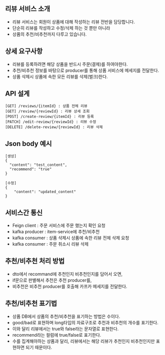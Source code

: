 ## 리뷰 서비스 소개
* 리뷰 서비스는 회원이 상품에 대해 작성하는 리뷰 전반을 담당합니다.
* 단순히 리뷰를 작성하고 수정/삭제 하는 것 뿐만 아니라
* 상품의 추천/비추천까지 다루고 있습니다.

## 상세 요구사항
* 리뷰를 등록하려면 해당 상품을 반드시 주문(결제)를 하여야한다.
* 추천/비추천 정보를 바탕으로 producer를 통해 상품 서비스에 메세지를 전달한다.
* 상품 삭제시 상품에 속한 모든 리뷰를 삭제(벌크)한다.

## API 설계
```
[GET] /reviews/{itemId} : 상품 전체 리뷰
[GET] /review/{reviewId} : 리뷰 상세 조회
[POST] /create-review/{itemId} : 리뷰 등록
[PATCH] /edit-review/{reviewId} : 리뷰 수정
[DELETE] /delete-review/{reviewId} : 리뷰 삭제
```

## Json body 예시
```
[생성]
{
  "content": "test_content",
  "recommend": "true"
}

[수정]
{
    "content": "updated_content"
}
```

## 서비스간 통신
* Feign client : 주문 서비스에 주문 했는지 확인 요청
* kafka producer : item-service에 추천/비추천
* kafka consumer : 상품 삭제시 상품에 속한 리뷰 전체 삭제 요청
* kafka consumer : 주문 취소시 리뷰 삭제

## 추천/비추천 처리 방법
* dto에서 recommand에 추천인지 비추천인지를 담어서 오면,
* if문으로 판별해서 추천은 추천 producer를,
* 비추천은 비추천 producer를 호출해 카프카 메세지를 전달한다.

## 추천/비추천 표기법
* 상품 DB에서 상품의 추천/비추천을 표기하는 방법은 수이다.
* good/bad로 표현하며 long타입의 자료구조로 추천과 비추천의 개수를 표기한다.
* 이와 달리 리뷰에서는 true와 false라는 문자열로 표현한다.
* recommend라는 컬럼에 true/false로 표기한다.
* 수를 집계해야하는 상품과 달리, 리뷰에서는 해당 리뷰가 추천인지 비추천인지만 표현하면 되기 때문이다.